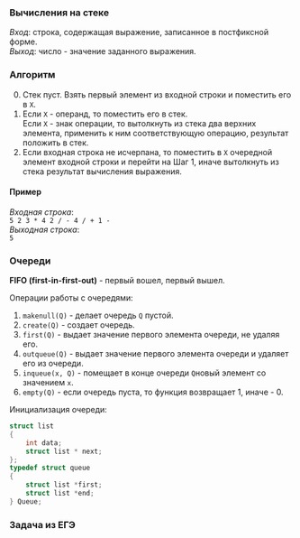 ### Вычисления на стеке  
*Вход*: строка, содержащая выражение, записанное в постфиксной форме.  
*Выход*: число - значение заданного выражения.  

### Алгоритм  
0. Стек пуст. Взять первый элемент из входной строки и поместить его в `X`.  
1. Если `X` - операнд, то поместить его в стек.  
Если `X` - знак операции, то вытолкнуть из стека два верхних элемента, применить к ним соответствующую операцию, результат положить в стек.  
2. Если входная строка не исчерпана, то поместить в `X` очередной элемент входной строки и перейти на Шаг 1, иначе вытолкнуть из стека результат вычисления выражения.  
#### Пример  
*Входная строка*:  
`5 2 3 * 4 2 / - 4 / + 1 -`  
*Выходная строка*:  
`5`  

### Очереди
**FIFO (first-in-first-out)** - первый вошел, первый вышел.  

Операции работы с очередями:  
1) ```makenull(Q)``` - делает очередь `Q` пустой.  
2) ```create(Q)``` - создает очередь.  
3) ```first(Q)``` - выдает значение первого элемента очереди, не удаляя его.  
4) ```outqueue(Q)``` - выдает значение первого элемента очереди и удаляет его из очереди.  
5) ```inqueue(x, Q)``` - помещает в конце очереди `Q`новый элемент со значением `x`.  
6) ```empty(Q)``` - если очередь пуста, то функция возвращает 1, иначе - 0.  

Инициализация очереди:  
```cpp
struct list 
{
	int data;
	struct list * next;
};
typedef struct queue 
{ 
	struct list *first; 
	struct list *end;
} Queue;
```

### Задача из ЕГЭ  
